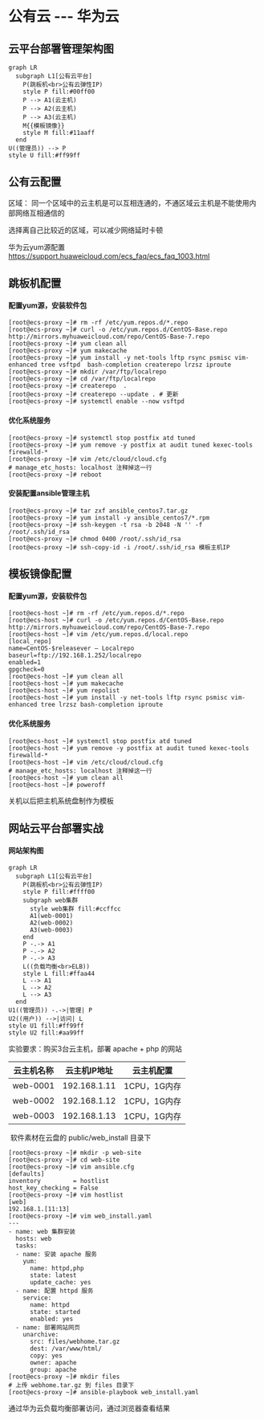 # 公有云 --- 华为云

## 云平台部署管理架构图

```mermaid
graph LR
  subgraph L1[公有云平台]
    P(跳板机<br>公有云弹性IP)
    style P fill:#00ff00
    P --> A1(云主机)
    P --> A2(云主机)
    P --> A3(云主机)
    M{{模板镜像}}
    style M fill:#11aaff
  end
U((管理员)) --> P
style U fill:#ff99ff
```

## 公有云配置

区域： 同一个区域中的云主机是可以互相连通的，不通区域云主机是不能使用内部网络互相通信的

选择离自己比较近的区域，可以减少网络延时卡顿

华为云yum源配置 https://support.huaweicloud.com/ecs_faq/ecs_faq_1003.html

## 跳板机配置

#### 配置yum源，安装软件包
```shell
[root@ecs-proxy ~]# rm -rf /etc/yum.repos.d/*.repo
[root@ecs-proxy ~]# curl -o /etc/yum.repos.d/CentOS-Base.repo http://mirrors.myhuaweicloud.com/repo/CentOS-Base-7.repo
[root@ecs-proxy ~]# yum clean all
[root@ecs-proxy ~]# yum makecache
[root@ecs-proxy ~]# yum install -y net-tools lftp rsync psmisc vim-enhanced tree vsftpd  bash-completion createrepo lrzsz iproute
[root@ecs-proxy ~]# mkdir /var/ftp/localrepo
[root@ecs-proxy ~]# cd /var/ftp/localrepo
[root@ecs-proxy ~]# createrepo  .
[root@ecs-proxy ~]# createrepo --update . # 更新
[root@ecs-proxy ~]# systemctl enable --now vsftpd
```
#### 优化系统服务
```shell
[root@ecs-proxy ~]# systemctl stop postfix atd tuned
[root@ecs-proxy ~]# yum remove -y postfix at audit tuned kexec-tools firewalld-*
[root@ecs-proxy ~]# vim /etc/cloud/cloud.cfg
# manage_etc_hosts: localhost 注释掉这一行
[root@ecs-proxy ~]# reboot
```
#### 安装配置ansible管理主机
```shell
[root@ecs-proxy ~]# tar zxf ansible_centos7.tar.gz
[root@ecs-proxy ~]# yum install -y ansible_centos7/*.rpm
[root@ecs-proxy ~]# ssh-keygen -t rsa -b 2048 -N '' -f /root/.ssh/id_rsa
[root@ecs-proxy ~]# chmod 0400 /root/.ssh/id_rsa
[root@ecs-proxy ~]# ssh-copy-id -i /root/.ssh/id_rsa 模板主机IP
```
## 模板镜像配置

#### 配置yum源，安装软件包
```shell
[root@ecs-host ~]# rm -rf /etc/yum.repos.d/*.repo
[root@ecs-host ~]# curl -o /etc/yum.repos.d/CentOS-Base.repo http://mirrors.myhuaweicloud.com/repo/CentOS-Base-7.repo
[root@ecs-host ~]# vim /etc/yum.repos.d/local.repo 
[local_repo]
name=CentOS-$releasever – Localrepo
baseurl=ftp://192.168.1.252/localrepo
enabled=1
gpgcheck=0
[root@ecs-host ~]# yum clean all
[root@ecs-host ~]# yum makecache
[root@ecs-host ~]# yum repolist
[root@ecs-host ~]# yum install -y net-tools lftp rsync psmisc vim-enhanced tree lrzsz bash-completion iproute
```
#### 优化系统服务
```shell
[root@ecs-host ~]# systemctl stop postfix atd tuned
[root@ecs-host ~]# yum remove -y postfix at audit tuned kexec-tools firewalld-*
[root@ecs-host ~]# vim /etc/cloud/cloud.cfg
# manage_etc_hosts: localhost 注释掉这一行
[root@ecs-host ~]# yum clean all 
[root@ecs-host ~]# poweroff
```

关机以后把主机系统盘制作为模板

## 网站云平台部署实战

#### 网站架构图

```mermaid
graph LR
  subgraph L1[公有云平台]
    P(跳板机<br>公有云弹性IP)
    style P fill:#ffff00
    subgraph web集群
      style web集群 fill:#ccffcc
      A1(web-0001)
      A2(web-0002)
      A3(web-0003)
    end
    P -.-> A1
    P -.-> A2
    P -.-> A3
    L((负载均衡<br>ELB))
    style L fill:#ffaa44
    L --> A1
    L --> A2
    L --> A3
  end
U1((管理员)) -.->|管理| P
U2((用户)) -->|访问| L
style U1 fill:#ff99ff
style U2 fill:#aa99ff
```



实验要求：购买3台云主机，部署 apache + php 的网站

| 云主机名称 | 云主机IP地址 |  云主机配置  |
| :--------: | :----------: | :----------: |
|  web-0001  | 192.168.1.11 | 1CPU，1G内存 |
|  web-0002  | 192.168.1.12 | 1CPU，1G内存 |
|  web-0003  | 192.168.1.13 | 1CPU，1G内存 |

​     软件素材在云盘的 public/web_install 目录下

```shell
[root@ecs-proxy ~]# mkdir -p web-site
[root@ecs-proxy ~]# cd web-site
[root@ecs-proxy ~]# vim ansible.cfg
[defaults]
inventory         = hostlist
host_key_checking = False
[root@ecs-proxy ~]# vim hostlist
[web]
192.168.1.[11:13]
[root@ecs-proxy ~]# vim web_install.yaml
---
- name: web 集群安装
  hosts: web
  tasks:
  - name: 安装 apache 服务 
    yum:
      name: httpd,php
      state: latest
      update_cache: yes
  - name: 配置 httpd 服务 
    service:
      name: httpd
      state: started
      enabled: yes
  - name: 部署网站网页
    unarchive:
      src: files/webhome.tar.gz
      dest: /var/www/html/
      copy: yes
      owner: apache
      group: apache
[root@ecs-proxy ~]# mkdir files
# 上传 webhome.tar.gz 到 files 目录下
[root@ecs-proxy ~]# ansible-playbook web_install.yaml
```

通过华为云负载均衡部署访问，通过浏览器查看结果